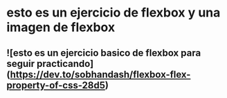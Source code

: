 # esto es un ejercicio de flexbox y una imagen de flexbox

## ![esto es un ejercicio basico de flexbox para seguir practicando] (https://dev.to/sobhandash/flexbox-flex-property-of-css-28d5)
